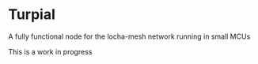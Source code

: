 # Turpial
A fully functional node for the locha-mesh network running in small MCUs

This is a work in progress

